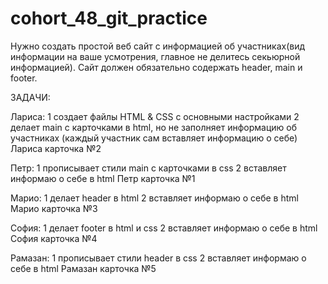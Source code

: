 # cohort_48_git_practice

Нужно создать простой веб сайт с информацией об участниках(вид информации на ваше усмотрения, главное не делитесь секьюрной информацией). Сайт должен обязательно содержать header, main и footer.

ЗАДАЧИ:

Лариса:
1 создает файлы HTML & CSS с основными настройками
2 делает main с карточками в html, но не заполняет информацию об участниках (каждый участник сам вставляет информацию о себе)
Лариса карточка №2

Петр:
1 прописывает стили main c карточками в css
2 вставляет информаю о себе в html
Петр карточка №1

Марио:
1 делает header в html
2 вставляет информаю о себе в html
Марио карточка №3

София:
1 делает footer в html и css
2 вставляет информаю о себе в html
София карточка №4

Рамазан:
1 прописывает стили header в css
2 вставляет информаю о себе в html
Рамазан карточка №5
